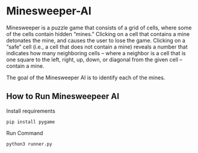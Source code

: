 # Minesweeper-AI
Minesweeper is a puzzle game that consists of a grid of cells, where some of the cells contain hidden “mines.” Clicking on a cell that contains a mine detonates the mine, and causes the user to lose the game. Clicking on a “safe” cell (i.e., a cell that does not contain a mine) reveals a number that indicates how many neighboring cells – where a neighbor is a cell that is one square to the left, right, up, down, or diagonal from the given cell – contain a mine.


The goal of the Minesweeper AI is to identify each of the mines.

## How to Run Minesweepeer AI

Install requirements

    pip install pygame

Run Command

    python3 runner.py

